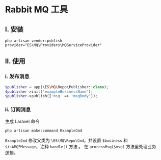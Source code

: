 # Rabbit MQ 工具

## Ⅰ. 安装
`php artisan vendor:publish --provider="ES\MQ\Providers\MQServiceProvider"`

## Ⅱ. 使用

### ⅰ. 发布消息

```php
$publisher = app(\ES\MQ\Repo\Publisher::class);
$publisher->init('exampleBusinessName');
$publisher->publish(['msg' => 'msgBody']);
```

### ⅱ. 订阅消息

生成 Laravel 命令

```php
php artisan make:command ExampleCmd
```

`ExampleCmd` 修改父类为 `\ES\MQ\Repo\Cmd`，并设置 `$business` 和 `$isAMQPMessage`，注释 `handle()` 方法 。
在 `processMsg($msg)` 方法里处理业务逻辑。